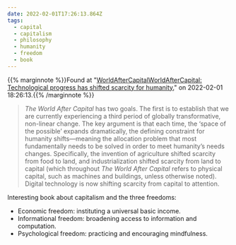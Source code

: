```yaml
---
date: 2022-02-01T17:26:13.864Z
tags:
  - capital
  - capitalism
  - philosophy
  - humanity
  - freedom
  - book
---
```

{{% marginnote %}}Found at "[WorldAfterCapitalWorldAfterCapital: Technological progress has shifted scarcity for humanity.](https://github.com/WorldAfterCapital/WorldAfterCapital)" on 2022-02-01 18:26:13.{{% /marginnote %}}

> _The World After Capital_ has two goals. The first is to establish that we are currently experiencing a third period of globally transformative, non-linear change. The key argument is that each time, the ‘space of the possible’ expands dramatically, the defining constraint for humanity shifts—meaning the allocation problem that most fundamentally needs to be solved in order to meet humanity’s needs changes. Specifically, the invention of agriculture shifted scarcity from food to land, and industrialization shifted scarcity from land to capital (which throughout _The World After Capital_ refers to physical capital, such as machines and buildings, unless otherwise noted). Digital technology is now shifting scarcity from capital to attention.

Interesting book about capitalism and the three freedoms:
-   Economic freedom: instituting a universal basic income.
-   Informational freedom: broadening access to information and computation.
-   Psychological freedom: practicing and encouraging mindfulness.

